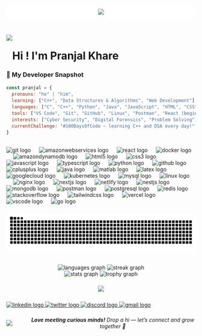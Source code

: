 <div align="center" style="background-color: white; padding: 10px;">
  <img height="200" src="https://user-images.githubusercontent.com/26146907/193597966-b9fab9ac-5f43-4aa2-b43d-0bb3a9d10955.gif" />
</div>

###

<br clear="both">

<img align="left" height="80" src="https://media4.giphy.com/media/v1.Y2lkPTc5MGI3NjExdTFpZ2t4cGhpYmF2bGxtMzVlano3dXZzbHlzMjF2bWNia3dkbnJ0YiZlcD12MV9pbnRlcm5hbF9naWZfYnlfaWQmY3Q9cw/oevHmZhdvnm5yuQdPX/giphy.gif"  />

###

<h1 align="left">Hi ! I'm Pranjal Khare</h1>

### 🧠 My Developer Snapshot

```javascript
const pranjal = {
  pronouns: "he" | "him",
  learning: ["C++", "Data Structures & Algorithms", "Web Development"],
  languages: ["C", "C++", "Python", "Java", "JavaScript", "HTML", "CSS"],
  tools: ["VS Code", "Git", "GitHub", "Linux", "Postman", "React (beginner)"],
  interests: ["Cyber Security", "Digital Forensics", "Problem Solving"],
  currentChallenge: "#100DaysOfCode — learning C++ and DSA every day!"
}
```
<br clear="both">

<div align="left">
  <img src="https://skillicons.dev/icons?i=git" height="40" alt="git logo"  />
  <img width="14" />
  <img src="https://skillicons.dev/icons?i=aws" height="40" alt="amazonwebservices logo"  />
  <img width="14" />
  <img src="https://skillicons.dev/icons?i=react" height="40" alt="react logo"  />
  <img width="14" />
  <img src="https://skillicons.dev/icons?i=docker" height="40" alt="docker logo"  />
  <img width="14" />
  <img src="https://skillicons.dev/icons?i=dynamodb" height="40" alt="amazondynamodb logo"  />
  <img width="14" />
  <img src="https://cdn.jsdelivr.net/gh/devicons/devicon/icons/html5/html5-original.svg" height="40" alt="html5 logo"  />
  <img width="14" />
  <img src="https://cdn.jsdelivr.net/gh/devicons/devicon/icons/css3/css3-original.svg" height="40" alt="css3 logo"  />
  <img width="14" />
  <img src="https://cdn.jsdelivr.net/gh/devicons/devicon/icons/javascript/javascript-original.svg" height="40" alt="javascript logo"  />
  <img width="14" />
  <img src="https://skillicons.dev/icons?i=ts" height="40" alt="typescript logo"  />
  <img width="14" />
  <img src="https://cdn.jsdelivr.net/gh/devicons/devicon/icons/python/python-original.svg" height="40" alt="python logo"  />
  <img width="14" />
  <img src="https://skillicons.dev/icons?i=github" height="40" alt="github logo"  />
  <img width="14" />
  <img src="https://cdn.jsdelivr.net/gh/devicons/devicon/icons/cplusplus/cplusplus-original.svg" height="40" alt="cplusplus logo"  />
  <img width="14" />
  <img src="https://cdn.jsdelivr.net/gh/devicons/devicon/icons/java/java-original.svg" height="40" alt="java logo"  />
  <img width="14" />
  <img src="https://skillicons.dev/icons?i=matlab" height="40" alt="matlab logo"  />
  <img width="14" />
  <img src="https://skillicons.dev/icons?i=latex" height="40" alt="latex logo"  />
  <img width="14" />
  <img src="https://skillicons.dev/icons?i=gcp" height="40" alt="googlecloud logo"  />
  <img width="14" />
  <img src="https://skillicons.dev/icons?i=kubernetes" height="40" alt="kubernetes logo"  />
  <img width="14" />
  <img src="https://skillicons.dev/icons?i=mysql" height="40" alt="mysql logo"  />
  <img width="14" />
  <img src="https://skillicons.dev/icons?i=linux" height="40" alt="linux logo"  />
  <img width="14" />
  <img src="https://skillicons.dev/icons?i=nginx" height="40" alt="nginx logo"  />
  <img width="14" />
  <img src="https://skillicons.dev/icons?i=nextjs" height="40" alt="nextjs logo"  />
  <img width="14" />
  <img src="https://skillicons.dev/icons?i=netlify" height="40" alt="netlify logo"  />
  <img width="14" />
  <img src="https://skillicons.dev/icons?i=nestjs" height="40" alt="nestjs logo"  />
  <img width="14" />
  <img src="https://skillicons.dev/icons?i=mongodb" height="40" alt="mongodb logo"  />
  <img width="14" />
  <img src="https://skillicons.dev/icons?i=postman" height="40" alt="postman logo"  />
  <img width="14" />
  <img src="https://skillicons.dev/icons?i=postgres" height="40" alt="postgresql logo"  />
  <img width="14" />
  <img src="https://skillicons.dev/icons?i=redis" height="40" alt="redis logo"  />
  <img width="14" />
  <img src="https://skillicons.dev/icons?i=stackoverflow" height="40" alt="stackoverflow logo"  />
  <img width="14" />
  <img src="https://skillicons.dev/icons?i=tailwind" height="40" alt="tailwindcss logo"  />
  <img width="14" />
  <img src="https://skillicons.dev/icons?i=vercel" height="40" alt="vercel logo"  />
  <img width="14" />
  <img src="https://skillicons.dev/icons?i=vscode" height="40" alt="vscode logo"  />
  <img width="14" />
  <img src="https://cdn.jsdelivr.net/gh/devicons/devicon/icons/go/go-original.svg" height="40" alt="go logo"  />
</div>

###

<img src="https://raw.githubusercontent.com/pranjalkhare2004/pranjalkhare2004/output/snake.svg" alt="Snake animation" />

###

<div align="center">
  <img src="https://github-readme-stats.vercel.app/api/top-langs?username=pranjalkhare2004&locale=en&hide_title=false&layout=compact&card_width=320&langs_count=5&theme=codeSTACKr&hide_border=false" height="150" alt="languages graph"  />
  <img src="https://streak-stats.demolab.com?user=pranjalkhare2004&locale=en&mode=weekly&theme=codeSTACKr&hide_border=false&border_radius=5" height="150" alt="streak graph"  />
</div>



<div align="center">
  <img src="https://github-readme-stats.vercel.app/api?username=pranjalkhare2004&hide_title=false&hide_rank=true&show_icons=true&include_all_commits=true&count_private=true&disable_animations=false&theme=codeSTACKr&locale=en&hide_border=false&order=1" height="150" alt="stats graph"  />
  <img src="https://github-profile-trophy.vercel.app?username=pranjalkhare2004&theme=darkhub&column=-1&row=1&margin-w=8&margin-h=8&no-bg=false&no-frame=true&order=4" height="150" alt="trophy graph"  />
</div>

###

<div align="center">
  <img src="https://visitor-badge.laobi.icu/badge?page_id=pranjalkhare2004.pranjalkhare2004&left_text=Visitors"  />
</div>


###

<div align="left">
  <a href="https://www.linkedin.com/in/pranjalkhare16/" target="_blank">
    <img src="https://raw.githubusercontent.com/maurodesouza/profile-readme-generator/master/src/assets/icons/social/linkedin/default.svg" width="52" height="40" alt="linkedin logo"  />
  </a>
  <a href="https://x.com/pranjal1604" target="_blank">
    <img src="https://raw.githubusercontent.com/maurodesouza/profile-readme-generator/master/src/assets/icons/social/twitter/default.svg" width="52" height="40" alt="twitter logo"  />
  </a>
  <a href="discord.com/users/pranjal16204" target="_blank">
    <img src="https://raw.githubusercontent.com/maurodesouza/profile-readme-generator/master/src/assets/icons/social/discord/default.svg" width="52" height="40" alt="discord logo"  />
  </a>
  <a href="pranjalkhare2004@gmail.com" target="_blank">
    <img src="https://raw.githubusercontent.com/maurodesouza/profile-readme-generator/master/src/assets/icons/social/gmail/default.svg" width="52" height="40" alt="gmail logo"  />
  </a>
</div>

###
<div align="center" style="display: flex; align-items: center; justify-content: center; gap: 10px;">
  <img src="https://media.giphy.com/media/LnQjpWaON8nhr21vNW/giphy.gif" width="60" />
  <em><b>Love meeting curious minds!</b> Drop a hi — let’s connect and grow together 🚀</em>
</div>



